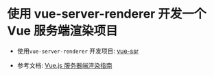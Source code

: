 # 使用 vue-server-renderer 开发一个 Vue 服务端渲染项目

- 使用`vue-server-renderer` 开发项目: [vue-ssr](https://github.com/licop/vue-ssr)

- 参考文档: [Vue.js 服务器端渲染指南](https://ssr.vuejs.org/zh/)

